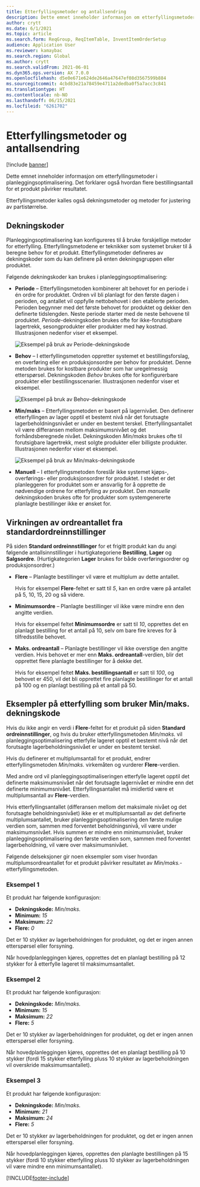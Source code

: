 ```yaml
---
title: Etterfyllingsmetoder og antallsendring
description: Dette emnet inneholder informasjon om etterfyllingsmetoder i planleggingsoptimalisering. Det forklarer også hvordan flere bestillingsantall for et produkt påvirker resultatet.
author: crytt
ms.date: 6/1/2021
ms.topic: article
ms.search.form: ReqGroup, ReqItemTable, InventItemOrderSetup
audience: Application User
ms.reviewer: kamaybac
ms.search.region: Global
ms.author: crytt
ms.search.validFrom: 2021-06-01
ms.dyn365.ops.version: AX 7.0.0
ms.openlocfilehash: d5e0e671e624de2646a47647ef08d3567599b884
ms.sourcegitcommit: 4cbd83e21a78459e4711a2dedba0f5a7acc3c841
ms.translationtype: HT
ms.contentlocale: nb-NO
ms.lasthandoff: 06/15/2021
ms.locfileid: "6261702"
---
```

# <a name="replenishment-methods-and-quantity-modification"></a>Etterfyllingsmetoder og antallsendring

[!include [banner](../../includes/banner.md)]

Dette emnet inneholder informasjon om etterfyllingsmetoder i planleggingsoptimalisering. Det forklarer også hvordan flere bestillingsantall for et produkt påvirker resultatet.

Etterfyllingsmetoder kalles også dekningsmetoder og metoder for justering av partistørrelse.

## <a name="coverage-codes"></a>Dekningskoder

Planleggingsoptimalisering kan konfigureres til å bruke forskjellige metoder for etterfylling. Etterfyllingsmetodene er teknikker som systemet bruker til å beregne behov for et produkt. Etterfyllingsmetoder defineres av dekningskoder som du kan definere på enten dekningsgruppen eller produktet.

Følgende dekningskoder kan brukes i planleggingsoptimalisering:

- **Periode** – Etterfyllingsmetoden kombinerer alt behovet for en periode i én ordre for produktet. Ordren vil bli planlagt for den første dagen i perioden, og antallet vil oppfylle nettobehovet i den etablerte perioden. Perioden begynner med det første behovet for produktet og dekker den definerte tidslengden. Neste periode starter med de neste behovene til produktet. *Periode*-dekningskoden brukes ofte for ikke-forutsigbare lagertrekk, sesongprodukter eller produkter med høy kostnad. Illustrasjonen nedenfor viser et eksempel.

    ![Eksempel på bruk av Periode-dekningskode](./media/coverage-code-period.png "Eksempel på bruk av Periode-dekningskode")

- **Behov** – I etterfyllingsmetoden oppretter systemet et bestillingsforslag, en overføring eller en produksjonsordre per behov for produktet. Denne metoden brukes for kostbare produkter som har uregelmessig etterspørsel. Dekningskoden *Behov* brukes ofte for konfigurerbare produkter eller bestillingsscenarier. Illustrasjonen nedenfor viser et eksempel.

    ![Eksempel på bruk av Behov-dekningskode](./media/coverage-code-requirement.png "Eksempel på bruk av Behov-dekningskode")

- **Min/maks** – Etterfyllingsmetoden er basert på lagernivået. Den definerer etterfyllingen av lager opptil et bestemt nivå når det forutsagte lagerbeholdningsnivået er under en bestemt terskel. Etterfyllingsantallet vil være differansen mellom maksimumsnivået og det forhåndsberegnede nivået. Dekningskoden *Min/maks* brukes ofte til forutsigbare lagertrekk, mest solgte produkter eller billigste produkter. Illustrasjonen nedenfor viser et eksempel.

    ![Eksempel på bruk av Min/maks-dekningskode](./media/coverage-code-min-max.png "Eksempel på bruk av Min/maks-dekningskode")

- **Manuell** – I etterfyllingsmetoden foreslår ikke systemet kjøps-, overførings- eller produksjonsordrer for produktet. I stedet er det planleggeren for produktet som er ansvarlig for å opprette de nødvendige ordrene for etterfylling av produktet. Den *manuelle* dekningskoden brukes ofte for produkter som systemgenererte planlagte bestillinger ikke er ønsket for.

## <a name="impact-of-the-order-quantity-from-default-order-settings"></a>Virkningen av ordreantallet fra standardordreinnstillinger

På siden **Standard ordreinnstillinger** for et frigitt produkt kan du angi følgende antallsinnstillinger i hurtigkategoriene **Bestilling**, **Lager** og **Salgsordre**. (Hurtigkategorien **Lager** brukes for både overføringsordrer og produksjonsordrer.)

- **Flere** – Planlagte bestillinger vil være et multiplum av dette antallet.

    Hvis for eksempel **Flere**-feltet er satt til *5*, kan en ordre være på antallet på 5, 10, 15, 20 og så videre.

- **Minimumsordre** – Planlagte bestillinger vil ikke være mindre enn den angitte verdien.

    Hvis for eksempel feltet **Minimumsordre** er satt til *10*, opprettes det en planlagt bestilling for et antall på 10, selv om bare fire kreves for å tilfredsstille behovet.

- **Maks. ordreantall** – Planlagte bestillinger vil ikke overstige den angitte verdien. Hvis behovet er mer enn **Maks. ordreantall**-verdien, blir det opprettet flere planlagte bestillinger for å dekke det.

    Hvis for eksempel feltet **Maks. bestillingsantall** er satt til *100*, og behovet er 450, vil det bli opprettet fire planlagte bestillinger for et antall på 100 og en planlagt bestilling på et antall på 50.

## <a name="examples-of-replenishment-that-use-the-minmax-coverage-code"></a>Eksempler på etterfylling som bruker Min/maks. dekningskode

Hvis du ikke angir en verdi i **Flere**-feltet for et produkt på siden **Standard ordreinnstillinger**, og hvis du bruker etterfyllingsmetoden *Min/maks.* vil planleggingsoptimalisering etterfylle lageret opptil et bestemt nivå når det forutsagte lagerbeholdningsnivået er under en bestemt terskel.

Hvis du definerer et multiplumsantall for et produkt, endrer etterfyllingsmetoden *Min/maks.* virkemåten og vurderer **Flere**-verdien.

Med andre ord vil planleggingsoptimaliseringen etterfylle lageret opptil det definerte maksimumsnivået når det forutsagte lagernivået er mindre enn det definerte minimumsnivået. Etterfyllingsantallet må imidlertid være et multiplumsantall av **Flere**-verdien.

Hvis etterfyllingsantallet (differansen mellom det maksimale nivået og det forutsagte beholdningsnivået) ikke er et multiplumsantall av det definerte multiplumsantallet, bruker planleggingsoptimalisering den første mulige verdien som, sammen med forventet beholdningsnivå, vil være under maksimumsnivået. Hvis summen er mindre enn minimumsnivået, bruker planleggingsoptimalisering den første verdien som, sammen med forventet lagerbeholdning, vil være over maksimumsnivået.

Følgende delseksjoner gir noen eksempler som viser hvordan multiplumsordreantallet for et produkt påvirker resultatet av *Min/maks.*- etterfyllingsmetoden.

### <a name="example-1"></a>Eksempel 1

Et produkt har følgende konfigurasjon:

- **Dekningskode:** *Min/maks.*
- **Minimum:** *15*
- **Maksimum:** *22*
- **Flere:** *0*

Det er 10 stykker av lagerbeholdningen for produktet, og det er ingen annen etterspørsel eller forsyning.

Når hovedplanleggingen kjøres, opprettes det en planlagt bestilling på 12 stykker for å etterfylle lageret til maksimumsantallet.

### <a name="example-2"></a>Eksempel 2

Et produkt har følgende konfigurasjon:

- **Dekningskode:** *Min/maks.*
- **Minimum:** *15*
- **Maksimum:** *22*
- **Flere:** *5*

Det er 10 stykker av lagerbeholdningen for produktet, og det er ingen annen etterspørsel eller forsyning.

Når hovedplanleggingen kjøres, opprettes det en planlagt bestilling på 10 stykker (fordi 15 stykker etterfylling pluss 10 stykker av lagerbeholdningen vil overskride maksimumsantallet).

### <a name="example-3"></a>Eksempel 3

Et produkt har følgende konfigurasjon:

- **Dekningskode:** *Min/maks.*
- **Minimum:** *21*
- **Maksimum:** *24*
- **Flere:** *5*

Det er 10 stykker av lagerbeholdningen for produktet, og det er ingen annen etterspørsel eller forsyning.

Når hovedplanleggingen kjøres, opprettes den planlagte bestillingen på 15 stykker (fordi 10 stykker etterfylling pluss 10 stykker av lagerbeholdningen vil være mindre enn minimumsantallet).

[!INCLUDE[footer-include](../../../includes/footer-banner.md)]
